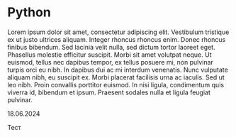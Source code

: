 # Python

Lorem ipsum dolor sit amet, consectetur adipiscing elit. Vestibulum tristique ex ut justo ultrices aliquam. Integer rhoncus rhoncus enim. Donec rhoncus finibus bibendum. Sed lacinia velit nulla, sed dictum tortor laoreet eget. Phasellus molestie efficitur suscipit. Morbi sit amet volutpat neque. Ut euismod, tellus nec dapibus tempor, ex tellus posuere mi, non pulvinar turpis orci eu nibh. In dapibus dui ac mi interdum venenatis. Nunc vulputate aliquam nibh, eu suscipit ex. Morbi placerat facilisis urna ac iaculis. Sed ut leo nibh. Proin convallis porttitor euismod. In nisi ligula, condimentum quis viverra id, bibendum et ipsum. Praesent sodales nulla et ligula feugiat pulvinar.

18.06.2024

Тест